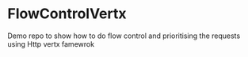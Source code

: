 # FlowControlVertx
Demo repo to show how to do flow control and prioritising the requests using Http vertx famewrok

